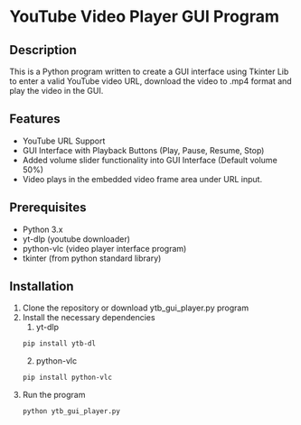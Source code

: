 # YouTube Video Player GUI Program

## Description 
This is a Python program written to create a GUI interface using Tkinter Lib to enter a valid YouTube video URL, download the video to .mp4 format and play the video in the GUI. 

## Features
- YouTube URL Support
- GUI Interface with Playback Buttons (Play, Pause, Resume, Stop)
- Added volume slider functionality into GUI Interface (Default volume 50%)
- Video plays in the embedded video frame area under URL input.

## Prerequisites
- Python 3.x
- yt-dlp (youtube downloader)
- python-vlc (video player interface program)
- tkinter (from python standard library)

## Installation
1. Clone the repository or download ytb_gui_player.py program
2. Install the necessary dependencies
   1. yt-dlp
   ````bash
   pip install ytb-dl
   ````
   2. python-vlc
   ````bash
   pip install python-vlc
   ````
3. Run the program
   ````bash
   python ytb_gui_player.py
   ````